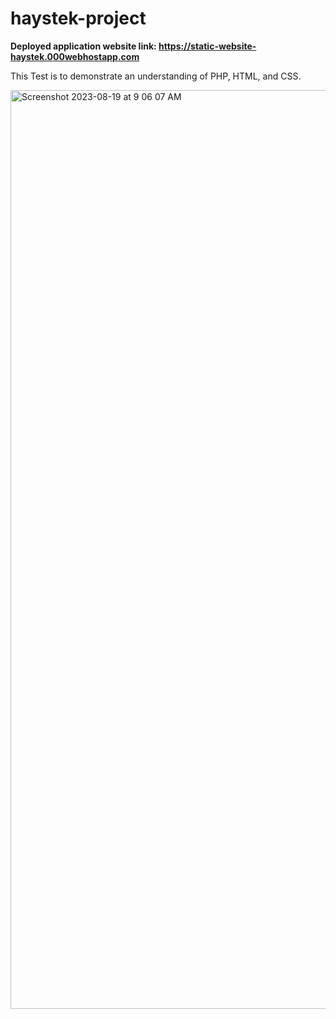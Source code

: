 # haystek-project
**Deployed application website link: https://static-website-haystek.000webhostapp.com**

This Test is to demonstrate an understanding of PHP, HTML, and CSS.

<img width="1470" alt="Screenshot 2023-08-19 at 9 06 07 AM" src="https://github.com/Rohit-Masiwal/haystek-static-website/assets/88874168/1de17d8b-aa5c-46db-bb73-167a1398c95a">

